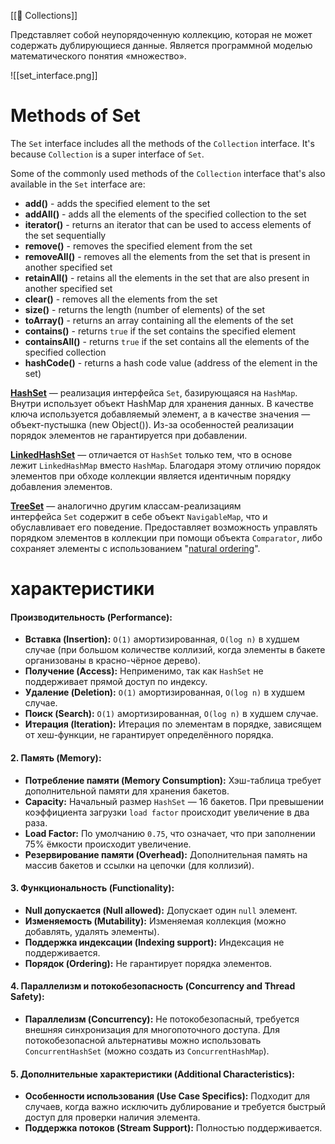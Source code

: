 [[🏸 Collections]]

Представляет собой неупорядоченную коллекцию, которая не может содержать дублирующиеся данные. Является программной моделью математического понятия «множество».

![[set_interface.png]]


# Methods of Set

The `Set` interface includes all the methods of the `Collection` interface. It's because `Collection` is a super interface of `Set`.

Some of the commonly used methods of the `Collection` interface that's also available in the `Set` interface are:

- **add()** - adds the specified element to the set
- **addAll()** - adds all the elements of the specified collection to the set
- **iterator()** - returns an iterator that can be used to access elements of the set sequentially
- **remove()** - removes the specified element from the set
- **removeAll()** - removes all the elements from the set that is present in another specified set
- **retainAll()** - retains all the elements in the set that are also present in another specified set
- **clear()** - removes all the elements from the set
- **size()** - returns the length (number of elements) of the set
- **toArray()** - returns an array containing all the elements of the set
- **contains()** - returns `true` if the set contains the specified element
- **containsAll()** - returns `true` if the set contains all the elements of the specified collection
- **hashCode()** - returns a hash code value (address of the element in the set)

**[HashSet](http://docs.oracle.com/javase/8/docs/api/java/util/HashSet.html)** — реализация интерфейса `Set`, базирующаяся на `HashMap`. Внутри использует объект HashMap для хранения данных. В качестве ключа используется добавляемый элемент, а в качестве значения — объект-пустышка (new Object()). Из-за особенностей реализации порядок элементов не гарантируется при добавлении.

**[LinkedHashSet](http://docs.oracle.com/javase/8/docs/api/java/util/LinkedHashSet.html)** — отличается от `HashSet` только тем, что в основе лежит `LinkedHashMap` вместо `HashMap`. Благодаря этому отличию порядок элементов при обходе коллекции является идентичным порядку добавления элементов.

**[TreeSet](http://docs.oracle.com/javase/8/docs/api/java/util/TreeSet.html)** — аналогично другим классам-реализациям интерфейса `Set` содержит в себе объект `NavigableMap`, что и обуславливает его поведение. Предоставляет возможность управлять порядком элементов в коллекции при помощи объекта `Comparator`, либо сохраняет элементы с использованием "[natural ordering](http://docs.oracle.com/javase/8/docs/api/java/lang/Comparable.html)".
# характеристики
#### **Производительность (Performance):**

- **Вставка (Insertion):** `O(1)` амортизированная, `O(log n)` в худшем случае (при большом количестве коллизий, когда элементы в бакете организованы в красно-чёрное дерево).
- **Получение (Access):** Неприменимо, так как `HashSet` не поддерживает прямой доступ по индексу.
- **Удаление (Deletion):** `O(1)` амортизированная, `O(log n)` в худшем случае.
- **Поиск (Search):** `O(1)` амортизированная, `O(log n)` в худшем случае.
- **Итерация (Iteration):** Итерация по элементам в порядке, зависящем от хеш-функции, не гарантирует определённого порядка.

#### 2. **Память (Memory):**

- **Потребление памяти (Memory Consumption):** Хэш-таблица требует дополнительной памяти для хранения бакетов.
- **Capacity:** Начальный размер `HashSet` — 16 бакетов. При превышении коэффициента загрузки `load factor` происходит увеличение в два раза.
- **Load Factor:** По умолчанию `0.75`, что означает, что при заполнении 75% ёмкости происходит увеличение.
- **Резервирование памяти (Overhead):** Дополнительная память на массив бакетов и ссылки на цепочки (для коллизий).

#### 3. **Функциональность (Functionality):**

- **Null допускается (Null allowed):** Допускает один `null` элемент.
- **Изменяемость (Mutability):** Изменяемая коллекция (можно добавлять, удалять элементы).
- **Поддержка индексации (Indexing support):** Индексация не поддерживается.
- **Порядок (Ordering):** Не гарантирует порядка элементов.

#### 4. **Параллелизм и потокобезопасность (Concurrency and Thread Safety):**

- **Параллелизм (Concurrency):** Не потокобезопасный, требуется внешняя синхронизация для многопоточного доступа. Для потокобезопасной альтернативы можно использовать `ConcurrentHashSet` (можно создать из `ConcurrentHashMap`).

#### 5. **Дополнительные характеристики (Additional Characteristics):**

- **Особенности использования (Use Case Specifics):** Подходит для случаев, когда важно исключить дублирование и требуется быстрый доступ для проверки наличия элемента.
- **Поддержка потоков (Stream Support):** Полностью поддерживается.

